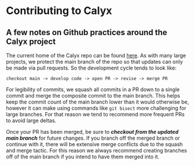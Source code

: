# Contributing to Calyx

## A few notes on Github practices around the Calyx project
The current home of the Calyx repo can be found [here][calyx_repo]. As with many
large projects, we protect the main branch of the repo so that updates can only
be made via pull requests. So the development cycle tends to look like:
```
checkout main -> develop code -> open PR -> revise -> merge PR
```

For legibility of commits, we squash all commits in a PR down to a single commit
and merge the composite commit to the main branch. This helps keep the commit
count of the main branch lower than it would otherwise be, however it can make
using commands like `git bisect` more challenging for large branches. For that
reason we tend to recommend more frequent PRs to avoid large deltas.

Once your PR has been merged, be sure to ***checkout from the updated main branch***
for future changes. If you branch off the merged branch or continue with it,
there will be extensive merge conflicts due to the squash and merge tactic. For
this reason we always recommend creating branches off of the main branch if you
intend to have them merged into it.


[calyx_repo]: https://github.com/calyxir/calyx
